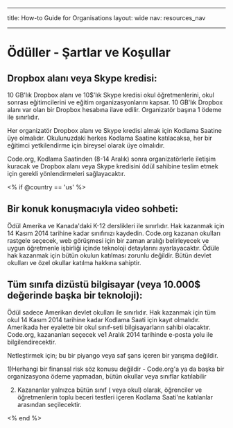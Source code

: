 * * *

title: How-to Guide for Organisations layout: wide nav: resources_nav

* * *

# Ödüller - Şartlar ve Koşullar

## Dropbox alanı veya Skype kredisi:

10 GB'lık Dropbox alanı ve 10$'lık Skype kredisi okul öğretmenlerini, okul sonrası eğitimcilerini ve eğitim organizasyonlarını kapsar. 10 GB'lık Dropbox alanı var olan bir Dropbox hesabına ilave edilir. Organizatör başına 1 ödeme ile sınırlıdır.

Her organizatör Dropbox alanı ve Skype kredisi almak için Kodlama Saatine üye olmalıdır. Okulunuzdaki herkes Kodlama Saatine katılacaksa, her bir eğitimci yetkilendirme için bireysel olarak üye olmalıdır.

Code.org, Kodlama Saatinden (8-14 Aralık) sonra organizatörlerle iletişim kuracak ve Dropbox alanı veya Skype kredisini ödül sahibine teslim etmek için gerekli yönlendirmeleri sağlayacaktır.

<% if @country == 'us' %>

## Bir konuk konuşmacıyla video sohbeti:

Ödül Amerika ve Kanada'daki K-12 derslikleri ile sınırlıdır. Hak kazanmak için 14 Kasım 2014 tarihine kadar sınıfınızı kaydedin. Code.org kazanan okulları rastgele seçecek, web görüşmesi için bir zaman aralığı belirleyecek ve uygun öğretmenle işbirliği içinde teknoloji detaylarını ayarlayacaktır. Ödüle hak kazanmak için bütün okulun katılması zorunlu değildir. Bütün devlet okulları ve özel okullar katılma hakkına sahiptir.

## Tüm sınıfa dizüstü bilgisayar (veya 10.000$ değerinde başka bir teknoloji):

Ödül sadece Amerikan devlet okulları ile sınırlıdır. Hak kazanmak için tüm okul 14 Kasım 2014 tarihine kadar Kodlama Saati için kayıt olmalıdır. Amerikada her eyalette bir okul sınıf-seti bilgisayarların sahibi olacaktır. Code.org, kazananları seçecek ve1 Aralık 2014 tarihinde e-posta yolu ile bilgilendirecektir.

Netleştirmek için; bu bir piyango veya saf şans içeren bir yarışma değildir.

1)Herhangi bir finansal risk söz konusu değildir - Code.org'a ya da başka bir organizasyona ödeme yapmadan, bütün okullar veya sınıflar katılabilir

2) Kazananlar yalnızca bütün sınıf ( veya okul) olarak, öğrenciler ve öğretmenlerin toplu beceri testleri içeren Kodlama Saati'ne katılanlar arasından seçilecektir.

<% end %>
